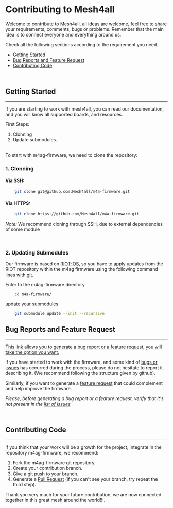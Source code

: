 # Contributing to Mesh4all

Welcome to contribute to Mesh4all, all ideas are welcome, feel free to share your requirements, comments, bugs or problems.
Remember that the main idea is to connect everyone and everything around us.

Check all the following sections according to the requirement you need.

- <a href="#titlegs">Getting Started</a>
- <a href="#titlebrfr"> Bug Reports and Feature Request</a>
- <a href="#titlecc"> Contributing Code</a>

<br>

<h2 id="titlegs"> Getting Started </h2>

---

if you are starting to work with mesh4all, you can read our documentation, and you will know all supported boards, and resources.

First Steps:
1. Clonning
2. Update submodules.

<br>
To start with m4ag-firmware, we need to clone the repository:

<br>

### 1. Clonning

#### Via SSH:
```sh
    git clone git@github.com:Mesh4all/m4a-firmware.git
```
#### Via HTTPS: 
```sh
    git clone https://github.com/Mesh4all/m4a-firmware.git
```

*Note:* We recommend cloning through SSH, due to external dependencies of some module

<br>

### 2. Updating Submodules

Our firmware is based on [RIOT-OS](https://github.com/RIOT-OS/RIOT), so you have to apply updates from the RIOT repository within the m4ag firmware using the following command lines with git.

Enter to the m4ag-firmware directory
```sh
    cd m4a-firmware/
```
update your submodules
```sh
    git submodule update --init --recursive
``` 


<h2 id="titlebrfr">  Bug Reports and Feature Request </h2>

---
[This link allows you to generate a bug report or a feature request, you will take the option you want.](https://github.com/Mesh4all/m4a-firmware/issues/new/choose)

if you have started to work with the firmware, and some kind of [bugs or issues](https://github.com/Mesh4all/m4a-firmware/issues/new?assignees=&labels=&template=bug_report.md) has occurred during the process, please do not hesitate to report it describing it. (We recommend following the structure given by github).

Similarly, if you want to generate a [feature request](https://github.com/Mesh4all/m4a-firmware/issues/new?assignees=&labels=&template=feature_request.md) that could complement and help improve the firmware.

*Please, before generating a bug report or a feature request, verify that it's not present in the [list of issues](https://github.com/Mesh4all/m4a-firmware/issues)*

<br>

<h2 id="titlecc"> Contributing Code </h2>

--- 

if you think that your work will be a growth for the project, integrate in the repository m4ag-firmware, we recommend: 

1. Fork the m4ag-firmware git repository.
2. Create your contribution branch.
3. Give a git push to your branch.
4. Generate a [Pull Request](https://github.com/Mesh4all/m4a-firmware/compare) (if you can't see your branch, try repeat the third step).

Thank you very much for your future contribution, we are now connected together in this great mesh around the world!!!.
